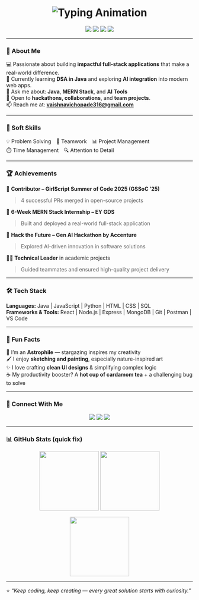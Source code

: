 <!-- Profile README for vaishnavic10 -->

<h1 align="center">
  <img src="https://readme-typing-svg.herokuapp.com?font=Nunito&size=28&duration=3000&pause=1000&color=4A90E2&center=true&vCenter=true&width=600&lines=Hi+👋,+I'm+Vaishnavi+Chopade!;Aspiring+Software+Developer;Java+%26+MERN+Stack+Enthusiast;AI+Explorer+and+Innovator!" alt="Typing Animation" />
</h1>

<p align="center">
  <img src="https://img.shields.io/badge/Java-ED8B00?style=for-the-badge&logo=openjdk&logoColor=white" />
  <img src="https://img.shields.io/badge/React-20232A?style=for-the-badge&logo=react&logoColor=61DAFB" />
  <img src="https://img.shields.io/badge/Node.js-339933?style=for-the-badge&logo=nodedotjs&logoColor=white" />
  <img src="https://img.shields.io/badge/MongoDB-4EA94B?style=for-the-badge&logo=mongodb&logoColor=white" />
</p>

---

### 🌟 About Me

💻 Passionate about building **impactful full-stack applications** that make a real-world difference.  
🌱 Currently learning **DSA in Java** and exploring **AI integration** into modern web apps.  
💬 Ask me about: **Java**, **MERN Stack**, and **AI Tools**  
🤝 Open to **hackathons, collaborations**, and **team projects**.  
📫 Reach me at: **[vaishnavichopade316@gmail.com](mailto:vaishnavichopade316@gmail.com)**  

---

### 🧠 Soft Skills

💡 Problem Solving 🤝 Teamwork 📊 Project Management  
⏱️ Time Management 🔍 Attention to Detail  

---

### 🏆 Achievements

🚀 **Contributor – GirlScript Summer of Code 2025 (GSSoC ’25)**  
> 4 successful PRs merged in open-source projects  

🧠 **6-Week MERN Stack Internship – EY GDS**  
> Built and deployed a real-world full-stack application  

🥇 **Hack the Future – Gen AI Hackathon by Accenture**  
> Explored AI-driven innovation in software solutions  

👩‍💼 **Technical Leader** in academic projects  
> Guided teammates and ensured high-quality project delivery  

---

### 🛠️ Tech Stack

**Languages:** Java | JavaScript | Python | HTML | CSS | SQL  
**Frameworks & Tools:** React | Node.js | Express | MongoDB | Git | Postman | VS Code  

---

### 🎨 Fun Facts

🌌 I’m an **Astrophile** — stargazing inspires my creativity  
🖌️ I enjoy **sketching and painting**, especially nature-inspired art  
✨ I love crafting **clean UI designs** & simplifying complex logic  
☕ My productivity booster? A **hot cup of cardamom tea** + a challenging bug to solve  

---

### 🔗 Connect With Me

<p align="center">
<a href="mailto:vaishnavichopade316@gmail.com"><img src="https://img.shields.io/badge/Gmail-D14836?style=for-the-badge&logo=gmail&logoColor=white" /></a>
<a href="https://github.com/vaishnavic10"><img src="https://img.shields.io/badge/GitHub-100000?style=for-the-badge&logo=github&logoColor=white" /></a>
<a href="https://www.linkedin.com/in/vaishnavi-chopade"><img src="https://img.shields.io/badge/LinkedIn-0077B5?style=for-the-badge&logo=linkedin&logoColor=white" /></a>
</p>

---

### 📊 GitHub Stats (quick fix)

<p align="center">
  <!-- main stats: include_all_commits true shows total commits across years (may change rank) -->
  <img src="https://github-readme-stats.vercel.app/api?username=vaishnavic10&show_icons=true&theme=tokyonight&include_all_commits=true" height="160px"/>

  <!-- top languages: use repo-count weighting (count_weight=1, size_weight=0) to avoid one-big-file bias -->
  <img src="https://github-readme-stats.vercel.app/api/top-langs/?username=vaishnavic10&layout=compact&theme=tokyonight&count_weight=1&size_weight=0&exclude_repo=repo-to-exclude" height="160px"/>
</p>

<p align="center">
  <!-- streak card (public service) -->
  <img src="https://github-readme-streak-stats.herokuapp.com/?user=vaishnavic10&theme=tokyonight" height="160px"/>
</p>


---

⭐ *“Keep coding, keep creating — every great solution starts with curiosity.”*
